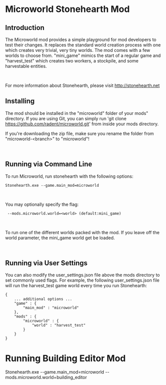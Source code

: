 Microworld Stonehearth Mod
==========================

Introduction
------------

The Microworld mod provides a simple playground for mod developers to test their
changes.  It replaces the standard world creation process with one which creates
very trivial, very tiny worlds.  The mod comes with a few worlds to choose from.
"mini\_game" mimics the start of a regular game and "harvest\_test" which
creates two workers, a stockpile, and some harvestable entities.

 

For more information about Stonehearth, please visit http://stonehearth.net



Installing
----------

The mod should be installed in the "microworld" folder of your mods" directory.
If you are using Git, you can simply run 'git clone
https://github.com/radent/microworld.git' from inside your mods directory.

If you're downloading the zip file, make sure you rename the folder from
"microworld-\<branch\>" to "microworld"!

 

Running via Command Line
------------------------

To run Microworld, run stonehearth with the following options:

~~~~~~~~~~~~~~~~~~~~~~~~~~~~~~~~~~~~~~~~~~~~~~~~~~~~~~~~~~~~~~~~~~~~~~~~~~~~~~~~
Stonehearth.exe --game.main_mod=microworld
~~~~~~~~~~~~~~~~~~~~~~~~~~~~~~~~~~~~~~~~~~~~~~~~~~~~~~~~~~~~~~~~~~~~~~~~~~~~~~~~

 

You may optionally specify the flag:

~~~~~~~~~~~~~~~~~~~~~~~~~~~~~~~~~~~~~~~~~~~~~~~~~~~~~~~~~~~~~~~~~~~~~~~~~~~~~~~~
 --mods.microworld.world=<world> (default:mini_game)
~~~~~~~~~~~~~~~~~~~~~~~~~~~~~~~~~~~~~~~~~~~~~~~~~~~~~~~~~~~~~~~~~~~~~~~~~~~~~~~~

 

To run one of the different worlds packed with the mod.  If you leave off the
world parameter, the mini\_game world get be loaded.

 

Running via User Settings
-------------------------

You can also modify the user\_settings.json file above the mods directory to set
commonly used flags.  For example, the following user\_settings.json file will
run the harvest\_test game world every time you run Stonehearth:

~~~~~~~~~~~~~~~~~~~~~~~~~~~~~~~~~~~~~~~~~~~~~~~~~~~~~~~~~~~~~~~~~~~~~~~~~~~~~~~~
{
    ... additional options ...
    "game" : {
        "main_mod" : "microworld"
    },
    "mods" : {
        "microworld" : {
            "world" : "harvest_test"
        }
    }
}

~~~~~~~~~~~~~~~~~~~~~~~~~~~~~~~~~~~~~~~~~~~~~~~~~~~~~~~~~~~~~~~~~~~~~~~~~~~~~~~~

Running Building Editor Mod
===========================
Stonehearth.exe --game.main_mod=microworld --mods.microworld.world=building_editor


 
